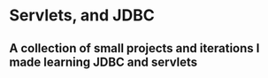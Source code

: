# Servlets, and JDBC 
## A collection of small projects and iterations I made learning JDBC and servlets
